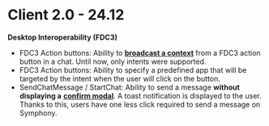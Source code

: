 # Client 2.0 - 24.12

**Desktop Interoperability (FDC3)**

* FDC3 Action buttons: Ability to [**broadcast a context**](../../../embedded-modules/desktop-interoperability/fdc3-intents/message-format.md#fdc3-action-buttons) from a FDC3 action button in a chat. Until now, only intents were supported.
* FDC3 Action buttons: Ability to specify a predefined app that will be targeted by the intent when the user will click on the button.&#x20;
* SendChatMessage / StartChat: Ability to send a message **without displaying a** [**confirm modal**](../../../embedded-modules/desktop-interoperability/fdc3-intents/#start-chat). A toast notification is displayed to the user. Thanks to this, users have one less click required to send a message on Symphony.

